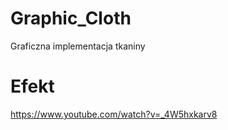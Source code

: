 # Graphic_Cloth
Graficzna implementacja tkaniny

# Efekt
https://www.youtube.com/watch?v=_4W5hxkarv8
